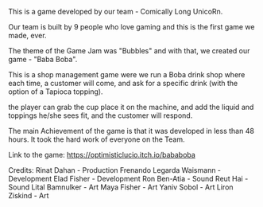 
This is a game developed by our team - Comically Long UnicoRn.

Our team is built by 9 people who love gaming and this is the first game we made, ever.

The theme of the Game Jam was "Bubbles" and with that, we created our game - "Baba Boba".

This is a shop management game were we run a Boba drink shop where each time, a customer will come, and ask for a specific drink (with the option of a Tapioca topping).

the player can grab the cup place it on the machine, and add the liquid and toppings he/she sees fit, and the customer will respond.

The main Achievement of the game is that it was developed in less than 48 hours. It took the hard work of everyone on the Team. 

Link to the game:
https://optimisticlucio.itch.io/bababoba

Credits:
Rinat Dahan - Production
Frenando Legarda Waismann - Development
Elad Fisher - Development
Ron Ben-Atia - Sound
Reut Hai - Sound
Lital Bamnulker - Art
Maya Fisher - Art
Yaniv Sobol - Art
Liron Ziskind - Art
